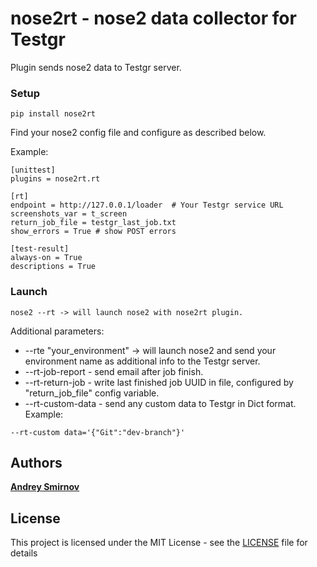 # nose2rt - nose2 data collector for Testgr

Plugin sends nose2 data to Testgr server.

### Setup

```pip install nose2rt```

Find your nose2 config file and configure as described below.

Example:

```
[unittest]
plugins = nose2rt.rt

[rt]
endpoint = http://127.0.0.1/loader  # Your Testgr service URL
screenshots_var = t_screen
return_job_file = testgr_last_job.txt
show_errors = True # show POST errors

[test-result]
always-on = True
descriptions = True

```
### Launch
```
nose2 --rt -> will launch nose2 with nose2rt plugin.
```

Additional parameters: 

* --rte "your_environment" -> will launch nose2 and send your environment name as additional info to the Testgr server. 
* --rt-job-report - send email after job finish.
* --rt-return-job - write last finished job UUID in file, configured by "return_job_file" config variable.
* --rt-custom-data - send any custom data to Testgr in Dict format. Example:
```
--rt-custom data='{"Git":"dev-branch"}'
```

## Authors

[**Andrey Smirnov**](https://github.com/and-sm)

## License

This project is licensed under the MIT License - see the [LICENSE](LICENSE) file for details


